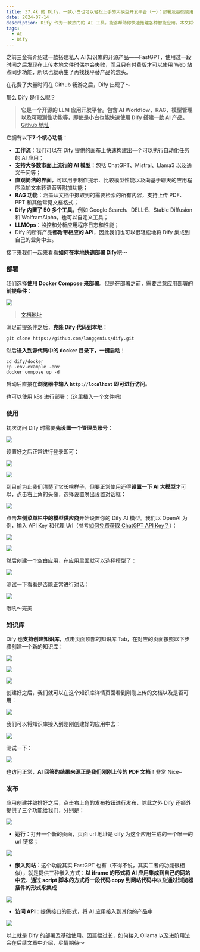 ```yaml
---
title: 37.4k 的 Dify，一款小白也可以轻松上手的大模型开发平台（一）：部署及基础使用
date: 2024-07-14
description: Dify 作为一款热门的 AI 工具，能够帮助你快速搭建各种智能应用。本文将带你从零开始，掌握 Dify 的基本用法，让你轻松踏入 AI 开发领域。
tags:
  - AI
  - Dify
---
```


之前三金有介绍过一款搭建私人 AI 知识库的开源产品——FastGPT，使用过一段时间之后发现在上传本地文件时偶尔会失败，而且只有付费版才可以使用 Web 站点同步功能，所以也就萌生了再找找平替产品的念头。

在花费了大量时间在 Github 畅游之后，Dify 出现了～

那么 Dify 是什么呢？

> **它是一个开源的 LLM 应用开发平台。包含 AI Workflow、RAG、模型管理以及可观测性功能等，即使是小白也能快速使用 Dify 搭建一款 AI 产品。&#xA;**[Github 地址](https://github.com/langgenius/dify)

它拥有以下**7 个核心功能**：

* **工作流**：我们可以在 Dify 提供的画布上快速构建出一个可以执行自动化任务的 AI 应用；
* **支持大多数市面上流行的 AI 模型**：包括 ChatGPT、Mistral、Llama3 以及通义千问等；
* **直观简洁的界面**，可以用于制作提示、比较模型性能以及向基于聊天的应用程序添加文本转语音等附加功能；
* **RAG 功能**：涵盖从文档中摄取到的需要检索的所有内容，支持上传 PDF、PPT 和其他常见文档格式；
* **Dify 内置了 50 多个工具**，例如 Google Search、DELL·E、Stable Diffusion 和 WolframAlpha。也可以自定义工具；
* **LLMOps**：监控和分析应用程序日志和性能；
* Dify 的所有产品**都附带相应的 API**，因此我们也可以很轻松地将 Dify 集成到自己的业务中去。

接下来我们一起来看看**如何在本地快速部署 Dify**吧～

### 部署

我们选择**使用 Docker Compose 来部署**。但是在部署之前，需要注意应用部署的**前提条件**：

![](assets/N5BeS3g5Aslrv77GTTpHPzLU_bgbKHY2D1415IX3of4=.png)

> [文档地址](https://docs.dify.ai/v/zh-hans/getting-started/install-self-hosted/docker-compose)

满足前提条件之后，**克隆 Dify 代码到本地**：

```shellscript
git clone https://github.com/langgenius/dify.git
```

然后**进入到源代码中的 docker 目录下，一键启动**！

```shellscript
cd dify/docker
cp .env.example .env
docker compose up -d
```

启动后直接在**浏览器中输入&#x20;****`http://localhost`****&#x20;即可进行访问**。

也可以使用 k8s 进行部署：（这里插入一个文件吧）

### 使用

初次访问 Dify 时需要**先设置一个管理员账号**：

![](assets/O6GDHdV5fDfoS6QUUi_6zLpPCAEtRM_J9XRmSWMx7lk=.png)

设置好之后正常进行登录即可：

![](assets/EyQmQ3u8HGGebk8__v5yXn2K9ayFA7Xo-iEy6tXnHO8=.png)

![](assets/ur-y9qoe74MYPbj01pO7-8VAc2okEGyzBYrtaCSxWHM=.png)

到目前为止我们清楚了它长啥样子，但要正常使用还得**设置一下 AI 大模型**才可以，点击右上角的头像，选择设置唤出设置对话框：

![](assets/2-ZsMB5ARe9lghz8m_1qV2EU6iWcgGNqgydqOuFe1dg=.png)

点击**左侧菜单栏中的模型供应商**开始设置你的 Dify AI 模型。我们以 OpenAI 为例，输入 API Key 和代理 Url（参考[如何免费获取 ChatGPT API Key？](https://mp.weixin.qq.com/s?__biz=MzUyODkwNTg3MA==\&mid=2247484170\&idx=1\&sn=8dae94674046265f0687cc2bdc0a535a\&chksm=fa6860ebcd1fe9fd25c7ce5f3ed7ca3dc0bfbb7812b4ec533ddc24a444a637ddeb6acc110ba5#rd)）：

![](assets/y3Rx5SE4Iip4EP6Rhxgsh_P66wk7zhJv6ve3oeaK5vA=.png)

![](assets/KK-uTZiJ3Nhh2QR6gsLgXkeNieIvTrgs87ALhFkNPgM=.png)

然后创建一个空白应用，在应用里面就可以选择模型了：

![](assets/QnaFLGzsh2a3buk7PpWTvzbRfhWesD4Yk_TrPVugVek=.png)

测试一下看看是否能正常进行对话：

![](assets/ieMb9g9PZzHKNUYRJJZJtgkzP0nfKEXaKqjXDeX0FYI=.png)

哦吼～完美

### 知识库

Dify 也**支持创建知识库**，点击页面顶部的知识库 Tab，在对应的页面按照以下步骤创建一个新的知识库：

![](assets/facNQJvKnDFmC7ofoObun6aSPcwDqLIoyO6EHuPN0rY=.png)

![](assets/hc3UmpDsCey33LqMCLrTiop39vg191fRWjFyULs31Kk=.png)

![](assets/VsXjfpJMb2jvum3G45mkhESoCNCBfn2PyQqfW_0ESOo=.png)

创建好之后，我们就可以在这个知识库详情页面看到刚刚上传的文档以及是否可用：

![](assets/qx7g6Iv_ggE9r862X0trdaGA6sYy4UZurkkvMwRf0XM=.png)

我们可以将知识库接入到刚刚创建好的应用中去：

![](assets/9btS0xM87Z_rKF3aR1bf_N084qYRuklKllWxryT40vE=.png)

测试一下：

![](assets/NZCpZvF1Tk-5yu32-fhqDM9GWbykq3eYrnUxTKCLAig=.png)

也访问正常，**AI 回答的结果来源正是我们刚刚上传的 PDF 文档**！非常 Nice\~

### 发布

应用创建并编排好之后，点击右上角的发布按钮进行发布，除此之外 Dify 还额外提供了三个功能给我们，分别是：

![](assets/IyZmr1nvbCSB0J6dXI9Z9-6CBjQWZwQKnrQE9CLGmTo=.png)

* **运行**：打开一个新的页面，页面 url 地址是 dify 为这个应用生成的一个唯一的 url 链接；

![](assets/UDxu_lXEBy5B1OHI5hGUfxhRRIaunOnMbwrhjQzpbvA=.png)

* **嵌入网站**：这个功能其实 FastGPT 也有（不得不说，其实二者的功能很相似），就是提供三种嵌入方式：**以 iframe 的形式将 AI 应用集成到自己的网站中去**、**通过 script 脚本的方式将一段代码 copy 到网站代码中**以及**通过浏览器插件的形式来集成**

![](assets/Gsb2lZVEISMF18DgJ8kA4u1a0yftzPPXxnxkSIRG02U=.png)

* **访问 API**：提供接口的形式，将 AI 应用接入到其他的产品中

![](assets/u-wBGk4tbkPf83vt53jH_PRiTCq9rfwFtUfp4hTMax4=.png)

以上就是 Dify 的部署及基础使用。因篇幅过长，如何接入 Ollama 以及进阶用法会在后续文章中介绍，尽情期待～
